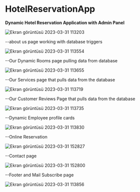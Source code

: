 # HotelReservationApp
**Dynamic Hotel Reservation Application with Admin Panel**

![Ekran görüntüsü 2023-03-31 113203](https://user-images.githubusercontent.com/110422737/229070850-0d7dde46-fbac-4981-8535-2197bf89a061.png)


--about us page working with database triggers

![Ekran görüntüsü 2023-03-31 113554](https://user-images.githubusercontent.com/110422737/229071153-62144d80-46a2-40c3-9a63-f364dc5095e0.png)


--Our Dynamic Rooms page pulling data from database

![Ekran görüntüsü 2023-03-31 113655](https://user-images.githubusercontent.com/110422737/229071325-f31f7f2a-d67f-4e71-8c55-0ab355644b32.png)


--Our Services page that pulls data from the database

![Ekran görüntüsü 2023-03-31 113719](https://user-images.githubusercontent.com/110422737/229071474-cd780ae4-4cff-43cd-9bd3-90fb1f66fc52.png)


--Our Customer Reviews Page that pulls data from the database

![Ekran görüntüsü 2023-03-31 113735](https://user-images.githubusercontent.com/110422737/229071704-934585fc-b888-4753-8afb-978ef0e1871f.png)


--Dynamic Employee profile cards

![Ekran görüntüsü 2023-03-31 113830](https://user-images.githubusercontent.com/110422737/229071862-d6d215a1-ffef-4cad-9f02-fe36ca6945ea.png)


--Online Reservation

![Ekran görüntüsü 2023-03-31 152827](https://user-images.githubusercontent.com/110422737/229120234-91d176b7-1a2a-464c-b514-6265d0d98f2d.png)


--Contact page

![Ekran görüntüsü 2023-03-31 152800](https://user-images.githubusercontent.com/110422737/229120330-8b8a358c-8e32-4a47-815c-a62a6e304d14.png)


--Footer and Mail Subscribe page

![Ekran görüntüsü 2023-03-31 113856](https://user-images.githubusercontent.com/110422737/229072013-8ea67857-9c3b-4979-9ce4-003d298cc26e.png)

